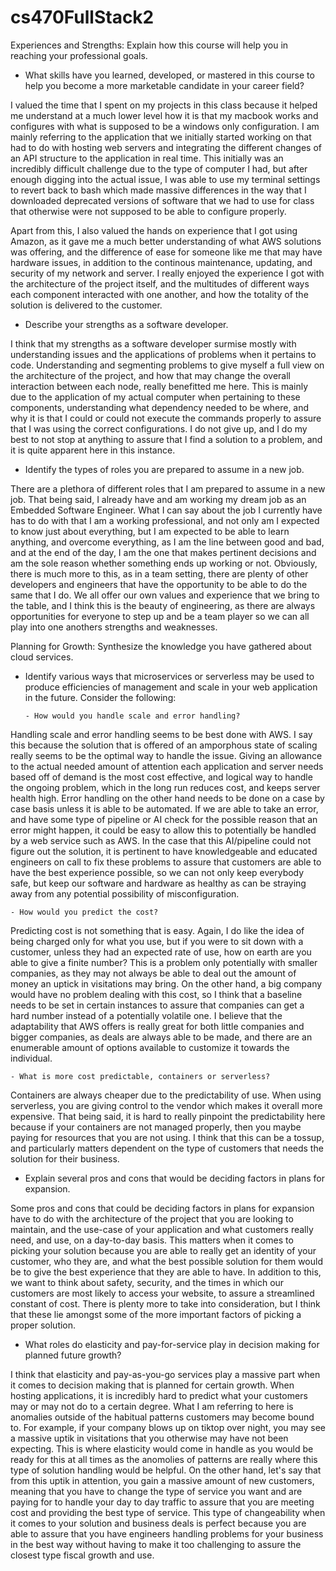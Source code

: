 # cs470FullStack2

Experiences and Strengths: Explain how this course will help you in reaching your professional goals.

- What skills have you learned, developed, or mastered in this course to help you become a more marketable candidate in your career field?

I valued the time that I spent on my projects in this class because it helped me understand at a much lower level how it is that my macbook works and configures with what is supposed to be a windows only configuration. I am mainly referring to the application that we initially started working on that had to do with hosting web servers and integrating the different changes of an API structure to the application in real time. This initially was an incredibly difficult challenge due to the type of computer I had, but after enough digging into the actual issue, I was able to use my terminal settings to revert back to bash which made massive differences in the way that I downloaded deprecated versions of software that we had to use for class that otherwise were not supposed to be able to configure properly. 

Apart from this, I also valued the hands on experience that I got using Amazon, as it gave me a much better understanding of what AWS solutions was offering, and the difference of ease for someone like me that may have hardware issues, in addition to the continous maintenance, updating, and security of my network and server. I really enjoyed the experience I got with the architecture of the project itself, and the multitudes of different ways each component interacted with one another, and how the totality of the solution is delivered to the customer.

- Describe your strengths as a software developer.

I think that my strengths as a software developer surmise mostly with understanding issues and the applications of problems when it pertains to code. Understanding and segmenting problems to give myself a full view on the architecture of the project, and how that may change the overall interaction between each node, really benefitted me here. This is mainly due to the application of my actual computer when pertaining to these components, understanding what dependency needed to be where, and why it is that I could or could not execute the commands properly to assure that I was using the correct configurations. I do not give up, and I do my best to not stop at anything to assure that I find a solution to a problem, and it is quite apparent here in this instance.

- Identify the types of roles you are prepared to assume in a new job.

There are a plethora of different roles that I am prepared to assume in a new job. That being said, I already have and am working my dream job as an Embedded Software Engineer. What I can say about the job I currently have has to do with that I am a working professional, and not only am I expected to know just about everything, but I am expected to be able to learn anything, and overcome everything, as I am the line between good and bad, and at the end of the day, I am the one that makes pertinent decisions and am the sole reason whether something ends up working or not. Obviously, there is much more to this, as in a team setting, there are plenty of other developers and engineers that have the opportunity to be able to do the same that I do. We all offer our own values and experience that we bring to the table, and I think this is the beauty of engineering, as there are always opportunities for everyone to step up and be a team player so we can all play into one anothers strengths and weaknesses.

Planning for Growth: Synthesize the knowledge you have gathered about cloud services.

- Identify various ways that microservices or serverless may be used to produce efficiencies of management and scale in your web application in the future. Consider the following:

      - How would you handle scale and error handling?
  
Handling scale and error handling seems to be best done with AWS. I say this because the solution that is offered of an amporphous state of scaling really seems to be the optimal way to handle the issue. Giving an allowance to the actual needed amount of attention each application and server needs based off of demand is the most cost effective, and logical way to handle the ongoing problem, which in the long run reduces cost, and keeps server health high. Error handling on the other hand needs to be done on a case by case basis unless it is able to be automated. If we are able to take an error, and have some type of pipeline or AI check for the possible reason that an error might happen, it could be easy to allow this to potentially be handled by a web service such as AWS. In the case that this AI/pipeline could not figure out the solution, it is pertinent to have knowledgeable and educated engineers on call to fix these problems to assure that customers are able to have the best experience possible, so we can not only keep everybody safe, but keep our software and hardware as healthy as can be straying away from any potential possibility of misconfiguration.

    - How would you predict the cost?

Predicting cost is not something that is easy. Again, I do like the idea of being charged only for what you use, but if you were to sit down with a customer, unless they had an expected rate of use, how on earth are you able to give a finite number? This is a problem only potentially with smaller companies, as they may not always be able to deal out the amount of money an uptick in visitations may bring. On the other hand, a big company would have no problem dealing with this cost, so I think that a baseline needs to be set in certain instances to assure that companies can get a hard number instead of a potentially volatile one. I believe that the adaptability that AWS offers is really great for both little companies and bigger companies, as deals are always able to be made, and there are an enumerable amount of options available to customize it towards the individual.

    - What is more cost predictable, containers or serverless?

Containers are always cheaper due to the predictability of use. When using serverless, you are giving control to the vendor which makes it overall more expensive. That being said, it is hard to really pinpoint the predictability here because if your containers are not managed properly, then you maybe paying for resources that you are not using. I think that this can be a tossup, and particularly matters dependent on the type of customers that needs the solution for their business.

- Explain several pros and cons that would be deciding factors in plans for expansion.

Some pros and cons that could be deciding factors in plans for expansion have to do with the architecture of the project that you are looking to maintain, and the use-case of your application and what customers really need, and use, on a day-to-day basis. This matters when it comes to picking your solution because you are able to really get an identity of your customer, who they are, and what the best possible solution for them would be to give the best experience that they are able to have. In addition to this, we want to think about safety, security, and the times in which our customers are most likely to access your website, to assure a streamlined constant of cost. There is plenty more to take into consideration, but I think that these lie amongst some of the more important factors of picking a proper solution.

- What roles do elasticity and pay-for-service play in decision making for planned future growth?

I think that elasticity and pay-as-you-go services play a massive part when it comes to decision making that is planned for certain growth. When hosting applications, it is incredibly hard to predict what your customers may or may not do to a certain degree. What I am referring to here is anomalies outside of the habitual patterns customers may become bound to. For example, if your company blows up on tiktop over night, you may see a massive uptik in visitations that you otherwise may have not been expecting. This is where elasticity would come in handle as you would be ready for this at all times as the anomolies of patterns are really where this type of solution handling would be helpful. On the other hand, let's say that from this uptik in attention, you gain a massive amount of new customers, meaning that you have to change the type of service you want and are paying for to handle your day to day traffic to assure that you are meeting cost and providing the best type of service. This type of changeability when it comes to your solution and business deals is perfect because you are able to assure that you have engineers handling problems for your business in the best way without having to make it too challenging to assure the closest type fiscal growth and use.
